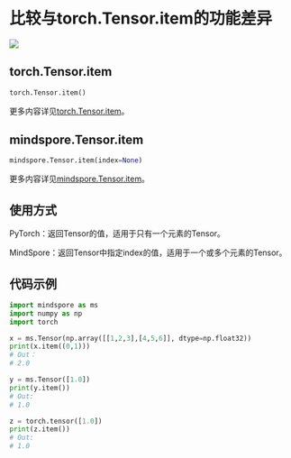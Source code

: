 # 比较与torch.Tensor.item的功能差异

<a href="https://gitee.com/mindspore/docs/blob/r2.0/docs/mindspore/source_zh_cn/note/api_mapping/pytorch_diff/item.md" target="_blank"><img src="https://mindspore-website.obs.cn-north-4.myhuaweicloud.com/website-images/r2.0/resource/_static/logo_source.png"></a>

## torch.Tensor.item

```python
torch.Tensor.item()
```

更多内容详见[torch.Tensor.item](https://pytorch.org/docs/1.5.0/tensors.html#torch.Tensor.item)。

## mindspore.Tensor.item

```python
mindspore.Tensor.item(index=None)
```

更多内容详见[mindspore.Tensor.item](https://www.mindspore.cn/docs/zh-CN/master/api_python/mindspore/Tensor/mindspore.Tensor.item.html#mindspore.Tensor.item)。

## 使用方式

PyTorch：返回Tensor的值，适用于只有一个元素的Tensor。

MindSpore：返回Tensor中指定index的值，适用于一个或多个元素的Tensor。

## 代码示例

```python
import mindspore as ms
import numpy as np
import torch

x = ms.Tensor(np.array([[1,2,3],[4,5,6]], dtype=np.float32))
print(x.item((0,1)))
# Out：
# 2.0

y = ms.Tensor([1.0])
print(y.item())
# Out:
# 1.0

z = torch.tensor([1.0])
print(z.item())
# Out:
# 1.0
```
